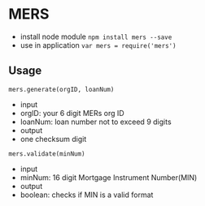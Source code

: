 # MERS

* install node module `npm install mers --save`
* use in application `var mers = require('mers')`

## Usage
`mers.generate(orgID, loanNum)`
* input
 * orgID: your 6 digit MERs org ID
 * loanNum: loan number not to exceed 9 digits
* output
 * one checksum digit

`mers.validate(minNum)`
* input
 * minNum: 16 digit Mortgage Instrument Number(MIN)
* output
 * boolean: checks if MIN is a valid format
